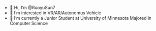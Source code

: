 - 👋 Hi, I’m @RuoyuSun7
- 👀 I’m interested in VR/AR/Autonomus Vehicle
- 🌱 I’m currently a Junior Student at University of Minnesota Majored in Computer Science


<!---
RuoyuSun7/RuoyuSun7 is a ✨ special ✨ repository because its `README.md` (this file) appears on your GitHub profile.
You can click the Preview link to take a look at your changes.
--->
